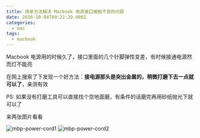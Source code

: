 ```yaml
---
title: 简单方法解决 Macbook 电源接口接触不良的问题
date: 2016-10-04T09:22:29.000Z
categories:
  - mac
tags:
  - macbook
---
```


Macbook 电源用的时候久了，接口里面的几个针脚弹性变差，有时候接通电源然而灯不能亮

在网上搜索了下发现一个好方法：**接电源那头是突出金属的，稍微打磨下去一点就可以了**，亲测有效

PS: 如果没有打磨工具可以直接找个空地面磨，有条件的话磨完再用砂纸抛光下就可以了

来两张图片看看

<!--more-->

![mbp-power-cord1](http://7i7iqa.com1.z0.glb.clouddn.com/note___1___2016-10-04_09-43-57___SRC_6094.jpg)
![mbp-power-cord2](http://7i7iqa.com1.z0.glb.clouddn.com/note___1___2016-10-04_09-43-53___1719964175.jpg)
